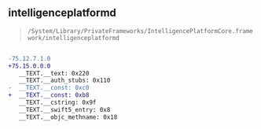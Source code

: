 ## intelligenceplatformd

> `/System/Library/PrivateFrameworks/IntelligencePlatformCore.framework/intelligenceplatformd`

```diff

-75.12.7.1.0
+75.15.0.0.0
   __TEXT.__text: 0x220
   __TEXT.__auth_stubs: 0x110
-  __TEXT.__const: 0xc0
+  __TEXT.__const: 0xb8
   __TEXT.__cstring: 0x9f
   __TEXT.__swift5_entry: 0x8
   __TEXT.__objc_methname: 0x18

```
